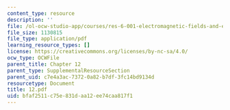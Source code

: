 ```yaml
---
content_type: resource
description: ''
file: /ol-ocw-studio-app/courses/res-6-001-electromagnetic-fields-and-energy-spring-2008/bfaf2511c75e831daa12ee74caa817f1_12.pdf
file_size: 1130815
file_type: application/pdf
learning_resource_types: []
license: https://creativecommons.org/licenses/by-nc-sa/4.0/
ocw_type: OCWFile
parent_title: Chapter 12
parent_type: SupplementalResourceSection
parent_uid: c7e4a3ac-7372-0a82-b7df-3fc14bd9134d
resourcetype: Document
title: 12.pdf
uid: bfaf2511-c75e-831d-aa12-ee74caa817f1
---
```

